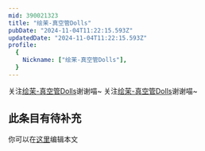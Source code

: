 ```yaml
---
mid: 390021323
title: "绘茉-真空管Dolls"
pubDate: "2024-11-04T11:22:15.593Z"
updatedDate: "2024-11-04T11:22:15.593Z"
profile:
  {
    Nickname: ["绘茉-真空管Dolls"],
  }
---
```


关注[绘茉-真空管Dolls](https://space.bilibili.com/390021323)谢谢喵~ 关注[绘茉-真空管Dolls](https://space.bilibili.com/390021323)谢谢喵~

## 此条目有待补充
你可以在[这里](https://github.com/Yuhanawa/VTuber.ICU-Content/edit/master/v/绘茉-真空管Dolls/index.md)编辑本文
